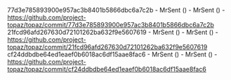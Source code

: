 77d3e785893900e957ac3b8401b5866dbc6a7c2b - MrSent () - MrSent () - https://github.com/project-topaz/topaz/commit/77d3e785893900e957ac3b8401b5866dbc6a7c2b
21fcd96afd267630d72101262ba632f9e5607619 - MrSent () - MrSent () - https://github.com/project-topaz/topaz/commit/21fcd96afd267630d72101262ba632f9e5607619
cf24ddbdbe64ed1eaef0b6018ac6df15aae8fac6 - MrSent () - MrSent () - https://github.com/project-topaz/topaz/commit/cf24ddbdbe64ed1eaef0b6018ac6df15aae8fac6
